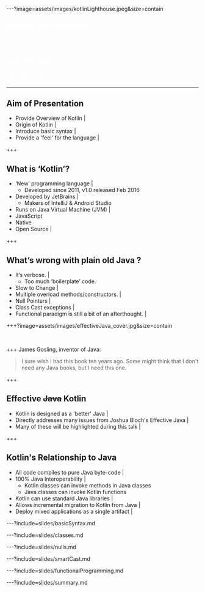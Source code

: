 ---?image=assets/images/kotlinLighthouse.jpeg&size=contain
## <span style="color:white">Introduction to Kotlin</span>
#### <span style="color:white">Andy Bowes</span>
### <span style="color:white">The JVM Thing</span>
##### <span style="color:white">20<sup>th</sup> July 2017</span>

---
## Aim of Presentation
- Provide Overview of Kotlin |
- Origin of Kotlin |
- Introduce basic syntax |
- Provide a 'feel' for the language |

+++
## What is ‘Kotlin’?
- ‘New’ programming language |
  - Developed since 2011, v1.0 released Feb 2016
- Developed by JetBrains |
  - Makers of IntelliJ & Android Studio
- Runs on Java Virtual Machine (JVM) |
 - JavaScript
 - Native
- Open Source |

+++
## What’s wrong with plain old Java ?
- It’s verbose. |
  * Too much ‘boilerplate’ code.
- Slow to Change |
- Multiple overload methods/constructors. |
- Null Pointers |
- Class Cast exceptions |
- Functional paradigm is still a bit of an afterthought. |

+++?image=assets/images/effectiveJava_cover.jpg&size=contain
<p><span>&nbsp;</span></p>

+++
James Gosling, inventor of Java:
> I sure wish I had this book ten years ago.
> Some might think that I don't need any Java books, but I need this one.

+++
## Effective ~~Java~~ Kotlin
- Kotlin is designed as a 'better' Java |
- Directly addresses many issues from Joshua Bloch's Effective Java |
- Many of these will be highlighted during this talk |

+++
## Kotlin's Relationship to Java
- All code compiles to pure Java byte-code |
- 100% Java Interoperability |
  - Kotlin classes can invoke methods in Java classes
  - Java classes can invoke Kotlin functions
- Kotlin can use standard Java libraries |
- Allows incremental migration to Kotlin from Java |
- Deploy mixed applications as a single artifact |

---?include=slides/basicSyntax.md

---?include=slides/classes.md

---?include=slides/nulls.md

---?include=slides/smartCast.md

---?include=slides/functionalProgramming.md

---?include=slides/summary.md
